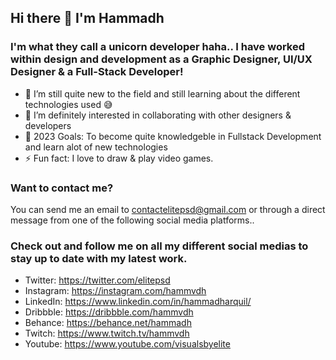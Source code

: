 ## Hi there 👋 I'm Hammadh

### I'm what they call a unicorn developer haha.. I have worked within design and development as a Graphic Designer, UI/UX Designer & a Full-Stack Developer!

- 🌱 I’m still quite new to the field and still learning about the different technologies used 😅
- 👯 I’m definitely interested in collaborating with other designers & developers
- 🥅 2023 Goals: To become quite knowledgeble in Fullstack Development and learn alot of new technologies
- ⚡ Fun fact: I love to draw & play video games.


### Want to contact me? 

You can send me an email to contactelitepsd@gmail.com or through a direct message from one of the following social media platforms..

### Check out and follow me on all my different social medias to stay up to date with my latest work.
- Twitter: https://twitter.com/elitepsd
- Instagram: https://instagram.com/hammvdh
- LinkedIn: https://www.linkedin.com/in/hammadharquil/
- Dribbble: https://dribbble.com/hammvdh
- Behance: https://behance.net/hammadh
- Twitch: https://www.twitch.tv/hammvdh
- Youtube: https://www.youtube.com/visualsbyelite

